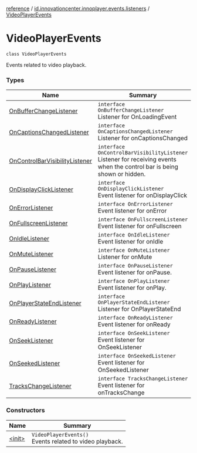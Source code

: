 [reference](../../index.md) / [id.innovationcenter.innoplayer.events.listeners](../index.md) / [VideoPlayerEvents](./index.md)

# VideoPlayerEvents

`class VideoPlayerEvents`

Events related to video playback.

### Types

| Name | Summary |
|---|---|
| [OnBufferChangeListener](-on-buffer-change-listener/index.md) | `interface OnBufferChangeListener`<br>Listener for OnLoadingEvent |
| [OnCaptionsChangedListener](-on-captions-changed-listener/index.md) | `interface OnCaptionsChangedListener`<br>Listener for onCaptionsChanged |
| [OnControlBarVisibilityListener](-on-control-bar-visibility-listener/index.md) | `interface OnControlBarVisibilityListener`<br>Listener for receiving events when the control bar is being shown or hidden. |
| [OnDisplayClickListener](-on-display-click-listener/index.md) | `interface OnDisplayClickListener`<br>Event listener for onDisplayClick |
| [OnErrorListener](-on-error-listener/index.md) | `interface OnErrorListener`<br>Event listener for onError |
| [OnFullscreenListener](-on-fullscreen-listener/index.md) | `interface OnFullscreenListener`<br>Event listener for onFullscreen |
| [OnIdleListener](-on-idle-listener/index.md) | `interface OnIdleListener`<br>Event listener for onIdle |
| [OnMuteListener](-on-mute-listener/index.md) | `interface OnMuteListener`<br>Listener for onMute |
| [OnPauseListener](-on-pause-listener/index.md) | `interface OnPauseListener`<br>Event listener for onPause. |
| [OnPlayListener](-on-play-listener/index.md) | `interface OnPlayListener`<br>Event listener for onPlay. |
| [OnPlayerStateEndListener](-on-player-state-end-listener/index.md) | `interface OnPlayerStateEndListener`<br>Listener for OnPlayerStateEnd |
| [OnReadyListener](-on-ready-listener/index.md) | `interface OnReadyListener`<br>Event listener for onReady |
| [OnSeekListener](-on-seek-listener/index.md) | `interface OnSeekListener`<br>Event listener for OnSeekListener |
| [OnSeekedListener](-on-seeked-listener/index.md) | `interface OnSeekedListener`<br>Event listener for OnSeekedListener |
| [TracksChangeListener](-tracks-change-listener/index.md) | `interface TracksChangeListener`<br>Event listener for onTracksChange |

### Constructors

| Name | Summary |
|---|---|
| [&lt;init&gt;](-init-.md) | `VideoPlayerEvents()`<br>Events related to video playback. |
